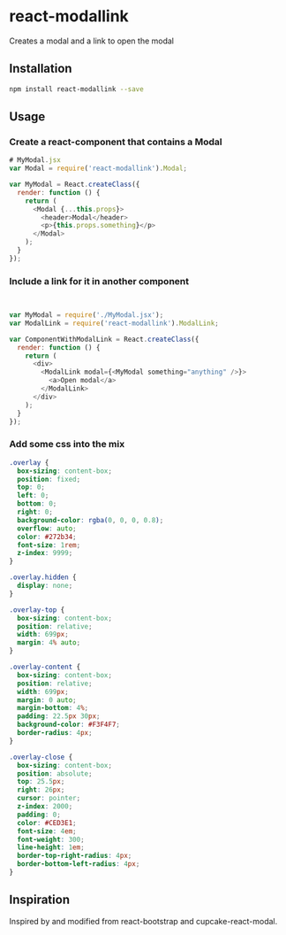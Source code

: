 # react-modallink
Creates a modal and a link to open the modal

## Installation

```bash
npm install react-modallink --save
```

## Usage

### Create a react-component that contains a Modal

```javascript
# MyModal.jsx
var Modal = require('react-modallink').Modal;

var MyModal = React.createClass({
  render: function () {
    return (
      <Modal {...this.props}>
        <header>Modal</header>
        <p>{this.props.something}</p>
      </Modal>
    );
  }
});
```

### Include a link for it in another component

```javascript


var MyModal = require('./MyModal.jsx');
var ModalLink = require('react-modallink').ModalLink;

var ComponentWithModalLink = React.createClass({
  render: function () {
    return (
      <div>
        <ModalLink modal={<MyModal something="anything" />}>
          <a>Open modal</a>
        </ModalLink>
      </div>
    );
  }
});
```

### Add some css into the mix

```css
.overlay {
  box-sizing: content-box;
  position: fixed;
  top: 0;
  left: 0;
  bottom: 0;
  right: 0;
  background-color: rgba(0, 0, 0, 0.8);
  overflow: auto;
  color: #272b34;
  font-size: 1rem;
  z-index: 9999;
}

.overlay.hidden {
  display: none;
}

.overlay-top {
  box-sizing: content-box;
  position: relative;
  width: 699px;
  margin: 4% auto;
}

.overlay-content {
  box-sizing: content-box;
  position: relative;
  width: 699px;
  margin: 0 auto;
  margin-bottom: 4%;
  padding: 22.5px 30px;
  background-color: #F3F4F7;
  border-radius: 4px;
}

.overlay-close {
  box-sizing: content-box;
  position: absolute;
  top: 25.5px;
  right: 26px;
  cursor: pointer;
  z-index: 2000;
  padding: 0;
  color: #CED3E1;
  font-size: 4em;
  font-weight: 300;
  line-height: 1em;
  border-top-right-radius: 4px;
  border-bottom-left-radius: 4px;
}
```


## Inspiration

Inspired by and modified from react-bootstrap and cupcake-react-modal.
